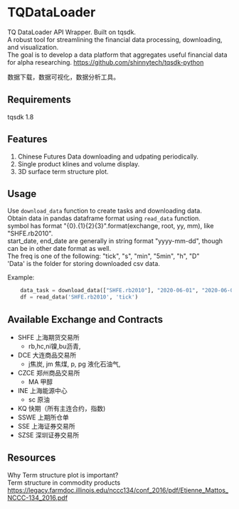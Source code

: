 # TQDataLoader
TQ DataLoader API Wrapper. Built on tqsdk.     
A robust tool for streamlining the financial data processing, downloading, and visualization.   
The goal is to develop a data platform that aggregates useful financial data for alpha researching. 
https://github.com/shinnytech/tqsdk-python    

数据下载，数据可视化，数据分析工具。 

## Requirements  
tqsdk 1.8  

## Features
1. Chinese Futures Data downloading and udpating periodically.   
2. Single product klines and volume display. 
3. 3D surface term structure plot. 

## Usage 
Use `download_data` function to create tasks and downloading data.  
Obtain data in pandas dataframe format using `read_data` function.   
symbol has format "{0}.{1}{2}{3}".format(exchange, root, yy, mm), like "SHFE.rb2010".   
start_date, end_date are generally in string format "yyyy-mm-dd", though can be in other date format as  well.     
The freq is one of the following: "tick", "s", "min", "5min", "h", "D"    
'Data' is the folder for storing downloaded csv data.  

Example:  
```python
    data_task = download_data(["SHFE.rb2010"], "2020-06-01", "2020-06-02", 'tick', 'Data')
    df = read_data('SHFE.rb2010', 'tick')
```

## Available Exchange and Contracts   
- SHFE 上海期货交易所
    - rb,hc,ni镍,bu沥青,
- DCE 大连商品交易所  
    - j焦炭, jm 焦煤, p, pg 液化石油气, 
- CZCE  郑州商品交易所  
    - MA 甲醇
- INE 上海能源中心  
    - sc 原油
- KQ 快期（所有主连合约，指数)  
- SSWE 上期所仓单  
- SSE 上海证券交易所   
- SZSE 深圳证券交易所  

## Resources  
Why Term structure plot is important?  
Term structure in commodity products  
https://legacy.farmdoc.illinois.edu/nccc134/conf_2016/pdf/Etienne_Mattos_NCCC-134_2016.pdf
